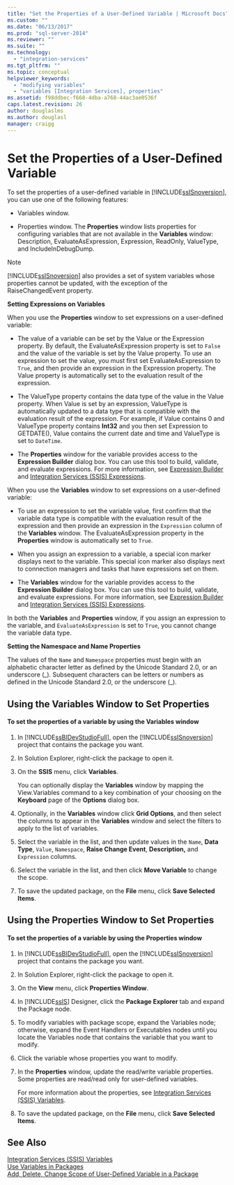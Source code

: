 ```yaml
---
title: "Set the Properties of a User-Defined Variable | Microsoft Docs"
ms.custom: ""
ms.date: "06/13/2017"
ms.prod: "sql-server-2014"
ms.reviewer: ""
ms.suite: ""
ms.technology: 
  - "integration-services"
ms.tgt_pltfrm: ""
ms.topic: conceptual
helpviewer_keywords: 
  - "modifying variables"
  - "variables [Integration Services], properties"
ms.assetid: f98ddbec-f668-4dba-a768-44ac3ae0536f
caps.latest.revision: 26
author: douglaslms
ms.author: douglasl
manager: craigg
---
```

# Set the Properties of a User-Defined Variable
  To set the properties of a user-defined variable in [!INCLUDE[ssISnoversion](../includes/ssisnoversion-md.md)], you can use one of the following features:  
  
-   Variables window.  
  
-   Properties window. The **Properties** window lists properties for configuring variables that are not available in the **Variables** window: Description, EvaluateAsExpression, Expression, ReadOnly, ValueType, and IncludeInDebugDump.  
  
> [!NOTE]  
>  [!INCLUDE[ssISnoversion](../includes/ssisnoversion-md.md)] also provides a set of system variables whose properties cannot be updated, with the exception of the RaiseChangedEvent property.  
  
 **Setting Expressions on Variables**  
  
 When you use the **Properties** window to set expressions on a user-defined variable:  
  
-   The value of a variable can be set by the Value or the Expression property. By default, the EvaluateAsExpression property is set to `False` and the value of the variable is set by the Value property. To use an expression to set the value, you must first set EvaluateAsExpression to `True`, and then provide an expression in the Expression property. The Value property is automatically set to the evaluation result of the expression.  
  
-   The ValueType property contains the data type of the value in the Value property. When Value is set by an expression, ValueType is automatically updated to a data type that is compatible with the evaluation result of the expression. For example, if Value contains 0 and ValueType property contains **Int32** and you then set Expression to GETDATE(), Value contains the current date and time and ValueType is set to `DateTime`.  
  
-   The **Properties** window for the variable provides access to the **Expression Builder** dialog box. You can use this tool to build, validate, and evaluate expressions. For more information, see [Expression Builder](expressions/expression-builder.md) and [Integration Services &#40;SSIS&#41; Expressions](expressions/integration-services-ssis-expressions.md).  
  
 When you use the **Variables** window to set expressions on a user-defined variable:  
  
-   To use an expression to set the variable value, first confirm that the variable data type is compatible with the evaluation result of the expression and then provide an expression in the `Expression` column of the **Variables** window. The EvaluateAsExpression property in the **Properties** window is automatically set to `True`.  
  
-   When you assign an expression to a variable, a special icon marker displays next to the variable. This special icon marker also displays next to connection managers and tasks that have expressions set on them.  
  
-   The **Variables** window for the variable provides access to the **Expression Builder** dialog box. You can use this tool to build, validate, and evaluate expressions. For more information, see [Expression Builder](expressions/expression-builder.md) and [Integration Services &#40;SSIS&#41; Expressions](expressions/integration-services-ssis-expressions.md).  
  
 In both the **Variables** and **Properties** window, if you assign an expression to the variable, and `EvaluateAsExpression` is set to `True`, you cannot change the variable data type.  
  
 **Setting the Namespace and Name Properties**  
  
 The values of the `Name` and `Namespace` properties must begin with an alphabetic character letter as defined by the Unicode Standard 2.0, or an underscore (_). Subsequent characters can be letters or numbers as defined in the Unicode Standard 2.0, or the underscore (\_).  
  
## Using the Variables Window to Set Properties  
  
#### To set the properties of a variable by using the Variables window  
  
1.  In [!INCLUDE[ssBIDevStudioFull](../includes/ssbidevstudiofull-md.md)], open the [!INCLUDE[ssISnoversion](../includes/ssisnoversion-md.md)] project that contains the package you want.  
  
2.  In Solution Explorer, right-click the package to open it.  
  
3.  On the **SSIS** menu, click **Variables**.  
  
     You can optionally display the **Variables** window by mapping the View.Variables command to a key combination of your choosing on the **Keyboard** page of the **Options** dialog box.  
  
4.  Optionally, in the **Variables** window click **Grid Options**, and then select the columns to appear in the **Variables** window and select the filters to apply to the list of variables.  
  
5.  Select the variable in the list, and then update values in the `Name`, **Data Type**, `Value`, `Namespace`, **Raise Change Event**, **Description,** and `Expression` columns.  
  
6.  Select the variable in the list, and then click **Move Variable** to change the scope.  
  
7.  To save the updated package, on the **File** menu, click **Save Selected Items**.  
  
## Using the Properties Window to Set Properties  
  
#### To set the properties of a variable by using the Properties window  
  
1.  In [!INCLUDE[ssBIDevStudioFull](../includes/ssbidevstudiofull-md.md)], open the [!INCLUDE[ssISnoversion](../includes/ssisnoversion-md.md)] project that contains the package you want.  
  
2.  In Solution Explorer, right-click the package to open it.  
  
3.  On the **View** menu, click **Properties Window**.  
  
4.  In [!INCLUDE[ssIS](../includes/ssis-md.md)] Designer, click the **Package Explorer** tab and expand the Package node.  
  
5.  To modify variables with package scope, expand the Variables node; otherwise, expand the Event Handlers or Executables nodes until you locate the Variables node that contains the variable that you want to modify.  
  
6.  Click the variable whose properties you want to modify.  
  
7.  In the **Properties** window, update the read/write variable properties. Some properties are read/read only for user-defined variables.  
  
     For more information about the properties, see [Integration Services &#40;SSIS&#41; Variables](integration-services-ssis-variables.md).  
  
8.  To save the updated package, on the **File** menu, click **Save Selected Items**.  
  
## See Also  
 [Integration Services &#40;SSIS&#41; Variables](integration-services-ssis-variables.md)   
 [Use Variables in Packages](../../2014/integration-services/use-variables-in-packages.md)   
 [Add, Delete, Change Scope of User-Defined Variable in a Package](../../2014/integration-services/add-delete-change-scope-of-user-defined-variable-in-a-package.md)  
  
  

